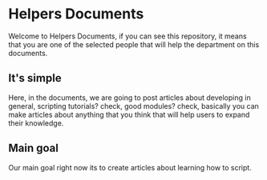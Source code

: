 # Helpers Documents

Welcome to Helpers Documents, if you can see this repository, it means that you are one of the selected people that will help the department on this documents.

## It's simple

Here, in the documents, we are going to post articles about developing in general, scripting tutorials? check, good modules? check, basically you can make articles about anything that you think that will help users to expand their knowledge.

## Main goal

Our main goal right now its to create articles about learning how to script.
